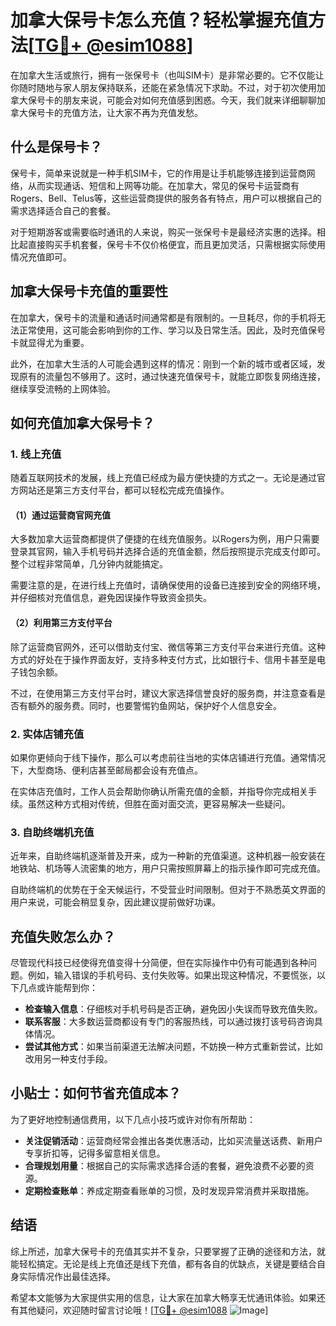 # 加拿大保号卡怎么充值？轻松掌握充值方法[[TG💪+ @esim1088](https://t.me/s/esim1088)]

在加拿大生活或旅行，拥有一张保号卡（也叫SIM卡）是非常必要的。它不仅能让你随时随地与家人朋友保持联系，还能在紧急情况下求助。不过，对于初次使用加拿大保号卡的朋友来说，可能会对如何充值感到困惑。今天，我们就来详细聊聊加拿大保号卡的充值方法，让大家不再为充值发愁。

## 什么是保号卡？

保号卡，简单来说就是一种手机SIM卡，它的作用是让手机能够连接到运营商网络，从而实现通话、短信和上网等功能。在加拿大，常见的保号卡运营商有Rogers、Bell、Telus等，这些运营商提供的服务各有特点，用户可以根据自己的需求选择适合自己的套餐。

对于短期游客或需要临时通讯的人来说，购买一张保号卡是最经济实惠的选择。相比起直接购买手机套餐，保号卡不仅价格便宜，而且更加灵活，只需根据实际使用情况充值即可。

## 加拿大保号卡充值的重要性

在加拿大，保号卡的流量和通话时间通常都是有限制的。一旦耗尽，你的手机将无法正常使用，这可能会影响到你的工作、学习以及日常生活。因此，及时充值保号卡就显得尤为重要。

此外，在加拿大生活的人可能会遇到这样的情况：刚到一个新的城市或者区域，发现原有的流量包不够用了。这时，通过快速充值保号卡，就能立即恢复网络连接，继续享受流畅的上网体验。

## 如何充值加拿大保号卡？

### 1. 线上充值

随着互联网技术的发展，线上充值已经成为最方便快捷的方式之一。无论是通过官方网站还是第三方支付平台，都可以轻松完成充值操作。

#### （1）通过运营商官网充值

大多数加拿大运营商都提供了便捷的在线充值服务。以Rogers为例，用户只需要登录其官网，输入手机号码并选择合适的充值金额，然后按照提示完成支付即可。整个过程非常简单，几分钟内就能搞定。

需要注意的是，在进行线上充值时，请确保使用的设备已连接到安全的网络环境，并仔细核对充值信息，避免因误操作导致资金损失。

#### （2）利用第三方支付平台

除了运营商官网外，还可以借助支付宝、微信等第三方支付平台来进行充值。这种方式的好处在于操作界面友好，支持多种支付方式，比如银行卡、信用卡甚至是电子钱包余额。

不过，在使用第三方支付平台时，建议大家选择信誉良好的服务商，并注意查看是否有额外的服务费。同时，也要警惕钓鱼网站，保护好个人信息安全。

### 2. 实体店铺充值

如果你更倾向于线下操作，那么可以考虑前往当地的实体店铺进行充值。通常情况下，大型商场、便利店甚至邮局都会设有充值点。

在实体店充值时，工作人员会帮助你确认所需充值的金额，并指导你完成相关手续。虽然这种方式相对传统，但胜在面对面交流，更容易解决一些疑问。

### 3. 自助终端机充值

近年来，自助终端机逐渐普及开来，成为一种新的充值渠道。这种机器一般安装在地铁站、机场等人流密集的地方，用户只需按照屏幕上的指示操作即可完成充值。

自助终端机的优势在于全天候运行，不受营业时间限制。但对于不熟悉英文界面的用户来说，可能会稍显复杂，因此建议提前做好功课。

## 充值失败怎么办？

尽管现代科技已经使得充值变得十分简便，但在实际操作中仍有可能遇到各种问题。例如，输入错误的手机号码、支付失败等。如果出现这种情况，不要慌张，以下几点或许能帮到你：

- **检查输入信息**：仔细核对手机号码是否正确，避免因小失误而导致充值失败。
- **联系客服**：大多数运营商都设有专门的客服热线，可以通过拨打该号码咨询具体情况。
- **尝试其他方式**：如果当前渠道无法解决问题，不妨换一种方式重新尝试，比如改用另一种支付手段。

## 小贴士：如何节省充值成本？

为了更好地控制通信费用，以下几点小技巧或许对你有所帮助：

- **关注促销活动**：运营商经常会推出各类优惠活动，比如买流量送话费、新用户专享折扣等，记得多留意相关信息。
- **合理规划用量**：根据自己的实际需求选择合适的套餐，避免浪费不必要的资源。
- **定期检查账单**：养成定期查看账单的习惯，及时发现异常消费并采取措施。

## 结语

综上所述，加拿大保号卡的充值其实并不复杂，只要掌握了正确的途径和方法，就能轻松搞定。无论是线上充值还是线下充值，都有各自的优缺点，关键是要结合自身实际情况作出最佳选择。

希望本文能够为大家提供实用的信息，让大家在加拿大畅享无忧通讯体验。如果还有其他疑问，欢迎随时留言讨论哦！[[TG💪+ @esim1088](https://t.me/s/esim1088) ![Image](https://i.postimg.cc/4NQfJmqS/Snipaste-2025-05-13-00-14-12.png)]